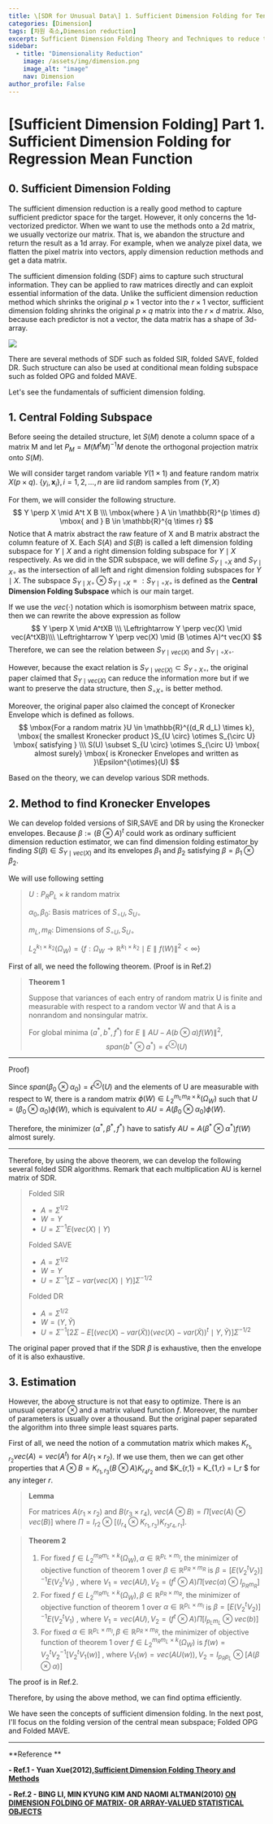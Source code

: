 ```yaml
---
title: \[SDR for Unusual Data\] 1. Sufficient Dimension Folding for Tensorial Data
categories: [Dimension]
tags: [차원 축소,Dimension reduction]
excerpt: Sufficient Dimension Folding Theory and Techniques to reduce the dimension of tensorial data.
sidebar:
  - title: "Dimensionality Reduction"
    image: /assets/img/dimension.png
    image_alt: "image"
    nav: Dimension
author_profile: False
---
```


# [Sufficient Dimension Folding] Part 1. Sufficient Dimension Folding for Regression Mean Function

## 0. Sufficient Dimension Folding

The sufficient dimension reduction is a really good method to capture sufficient predictor space for the target. However, it only concerns the 1d-vectorized predictor. When we want to use the methods onto a 2d matrix, we usually vectorize our matrix. That is, we abandon the structure and return the result as a 1d array. For example, when we analyze pixel data, we flatten the pixel matrix into vectors, apply dimension reduction methods and get a data matrix. 

The sufficient dimension folding (SDF) aims to capture such structural information. They can be applied to raw matrices directly and can exploit essential information of the data. Unlike the sufficient dimension reduction method which shrinks the original $p \times 1$ vector into the $r \times 1$ vector, sufficient dimension folding shrinks the original $p \times q$ matrix into the $r \times d$ matrix. Also, because each predictor is not a vector, the data matrix has a shape of 3d-array.

![](\assets\img\post\2021-12-15\figure1.png)

There are several methods of SDF such as folded SIR, folded SAVE, folded DR. Such structure can also be used at conditional mean folding subspace such as folded OPG and folded MAVE. 

Let's see the fundamentals of sufficient dimension folding.

## 1. Central Folding Subspace

Before seeing the detailed structure, let $S(M)$ denote a column space of a matrix M and let $P_M = M(M^tM)^{-1}M$ denote the orthogonal projection matrix onto $S(M)$.

We will consider target random variable $Y (1 \times 1)$ and feature random matrix $X(p \times q)$. $\{y_i ,\textbf{x}_i\},i=1,2,...,n$ are iid random samples from $(Y,X)$

For them, we will consider the following structure.
$$
Y \perp X \mid A^t X B \\\ \mbox{where } A \in \mathbb{R}^{p \times d} \mbox{ and } B \in \mathbb{R}^{q \times r}
$$
Notice that A matrix abstract the raw feature of X and B matrix abstract the column feature of X. Each $S(A)$ and $S(B)$ is called a left dimension folding subspace for $Y \mid X$ and a right dimension folding subspace for $Y \mid X$ respectively. As we did in the SDR subspace, we will define $S_{Y \mid \circ X}$ and $S_{Y \mid X \circ}$ as the intersection of all left and right dimension folding subspaces for $Y \mid X$. The subspace $S_{Y \mid X \circ } \otimes S_{Y \mid \circ X} =:S_{Y \mid \circ X \circ}$ is defined as the **Central Dimension Folding Subspace** which is our main target. 



 If we use the $vec(\cdot)$ notation which is isomorphism between matrix space, then we can rewrite the above expression as follow
$$
Y \perp X \mid A^tXB \\\
\Leftrightarrow Y \perp vec(X) \mid vec(A^tXB)\\\
\Leftrightarrow Y \perp vec(X) \mid (B \otimes A)^t vec(X)
$$
Therefore, we can see the relation between $S_{Y \mid vec(X)}$ and $S_{Y \mid \circ X \circ}$.

However, because the exact relation is $S_{Y \mid vec(X) }\subset S_{Y \circ X \circ}$, the original paper claimed that $S_{Y \mid vec(X) }$ can reduce the information more but if we want to preserve the data structure, then $S_{\circ X \circ}$ is better method. 

Moreover, the original paper also claimed the concept of Kronecker Envelope which is defined as follows. 
$$
\mbox{For a random matrix }U \in \mathbb{R}^{(d_R d_L) \times k}, \mbox{ the smallest Kronecker product }S_{U \circ} \otimes S_{\circ U} \mbox{ satisfying } \\\ S(U) \subset S_{U \circ} \otimes S_{\circ U} \mbox{ almost surely} \mbox{ is Kronecker Envelopes and written as }\Epsilon^{\otimes}(U)
$$

Based on the theory, we can develop various SDR methods.



## 2. Method to find Kronecker Envelopes

We can develop folded versions of SIR,SAVE and DR by using the Kronecker envelopes. Because $\beta := (B\otimes A)^t$ could work as ordinary sufficient dimension reduction estimator, we can find dimension folding estimator by finding $S(\beta) \in S_{Y \mid vec(X)}$ and its envelopes $\beta_1$ and $\beta_2$ satisfying $\beta = \beta_1 \otimes \beta_2$.

We will use following setting 

>$U: P_RP_L \times k$ random matrix
>
>$\alpha_0,\beta_0:$ Basis matrices of $S_{\circ U},S_{U\circ}$
>
>$m_L,m_R:$ Dimensions of $S_{\circ U},S_{U\circ}$
>
>$L_2^{k_1 \times k_2}(\Omega_W) = \{f:\Omega_W \rightarrow \mathbb{R}^{k_1\times k_2} \mid E \parallel f(W) \parallel^2 < \infty\}$



First of all, we need the following theorem. (Proof is in Ref.2)

> **Theorem 1**
>
> Suppose that variances of each entry of random matrix U is finite and measurable with respect to a random vector W and that A is a nonrandom and nonsingular matrix.
>
> For global minima $(a^{\ast},b^{\ast},f^{\ast})$ for  $E \parallel AU - A(b \otimes a)f(W) \parallel^2$, 
> $$
> span(b^{\ast} \otimes a^{\ast}) = \epsilon^{\otimes}(U)
> $$

***

Proof)

Since $span(\beta_0 \otimes \alpha_0 ) =\epsilon^{\otimes}(U)$ and the elements of U are measurable with respect to W, there is a random matrix $\phi(W) \in L_2^{m_Lm_R \times k}(\Omega_W)$ such that $U = (\beta_0 \otimes \alpha_0 ) \phi(W),$ which is equivalent to $AU = A(\beta_0 \otimes \alpha_0) \phi(W)$.

Therefore, the minimizer $(\alpha^{\ast},\beta^{\ast},f^{\ast})$ have to satisfy $AU = A(\beta^{\ast} \otimes \alpha^{\ast}) f(W)$ almost surely.

***



Therefore, by using the above theorem, we can develop the following several folded SDR algorithms. Remark that each multiplication AU is kernel matrix of SDR.

> Folded SIR
>
> - $A = \Sigma^{1/2}$
> - $W = Y$
> - $U = \Sigma^{-1}E(vec(X) \mid Y)$
>
> Folded SAVE
>
> - $A = \Sigma^{1/2}$
> - $W = Y$
> - $U = \Sigma^{-1}[\Sigma - var(vec(X) \mid Y)]\Sigma^{-1/2}$
>
> Folded DR
>
> - $A = \Sigma^{1/2}$
> - $W = (Y,\tilde{Y})$
> - $U = \Sigma^{-1}[2\Sigma - E[\left(vec(X)-var(\tilde X)\right)\left(vec(X)-var(\tilde X)\right)^t  \mid Y,\tilde Y)]\Sigma^{-1/2}$

The original paper proved that if the SDR $\beta$ is exhaustive, then the envelope of it is also exhaustive.



## 3. Estimation

However, the above structure is not that easy to optimize. There is an unusual operator $\otimes$ and a matrix valued function $f$. Moreover, the number of parameters is usually over a thousand. But the original paper separated the algorithm into three simple least squares parts. 

First of all, we need the notion of a commutation matrix which makes $K_{r_1,r_2}vec(A) = vec(A^t)$ for $A(r_1 \times r_2)$. If we use them, then we can get other properties that $A\otimes B = K_{r_1,r_3}(B \otimes A) K_{r_4 r_2}$ and $K_{r,1} = K_{1,r} = I_r $ for any integer $r$.

> **Lemma**
>
> For matrices $A(r_1 \times r_2)$ and $B(r_3 \times r_4)$, $vec(A \otimes B) = \Pi [vec (A) \otimes vec(B)]$ where $\Pi = I_{r2} \otimes [(I_{r_4} \otimes K_{r_1,r_3})K_{r_3r_4,r_1}].$

> **Theorem 2**
>
> 1. For fixed $f \in L_2^{m_Rm_L \times k}(\Omega_W), \alpha\in \mathbb{R}^{p_L \times m_l},$ the minimizer of objective function of theorem 1 over $\beta \in \mathbb{R}^{p_R \times m_R}$ is $\beta =[E(V_2^t V_2)]^{-1}E(V_2^t V_1)$ , where $V_1 =vec(AU), V_2 = (f^t \otimes A) \Pi [vec(\alpha) \otimes I_{p_R m_R}]$
> 2. For fixed $f \in L_2^{m_Rm_L \times k}(\Omega_W),\beta \in \mathbb{R}^{p_R \times m_R},$ the minimizer of objective function of theorem 1 over $\alpha\in \mathbb{R}^{p_L \times m_l}$ is $\beta =[E(V_2^t V_2)]^{-1}E(V_2^t V_1)$ , where $V_1 =vec(AU), V_2 = (f^t \otimes A) \Pi [I_{p_Lm_L} \otimes vec(b)]$
> 3. For fixed $\alpha\in \mathbb{R}^{p_L \times m_l},\beta \in \mathbb{R}^{p_R \times m_R},$ the minimizer of objective function of theorem 1 over $f \in L_2^{m_Rm_L \times k}(\Omega_W)$ is $f(w) =V_2^t V_2^{-1}[V_2^t V_1(w)]$ , where $V_1(w) =vec(AU(w)), V_2 = I_{p_Rp_L} \otimes [A(\beta \otimes \alpha)]$

The proof is in Ref.2.

Therefore, by using the above method, we can find optima efficiently.



We have seen the concepts of sufficient dimension folding. In the next post, I'll focus on the folding version of the central mean subspace; Folded OPG and Folded MAVE.




***

**Reference **

**- Ref.1 - Yuan Xue(2012),[Sufficient Dimension Folding Theory and Methods](https://getd.libs.uga.edu/pdfs/xue_yuan_201212_phd.pdf)**

**- Ref.2 - BING LI, MIN KYUNG KIM AND NAOMI ALTMAN(2010) [ON DIMENSION FOLDING OF MATRIX- OR ARRAY-VALUED STATISTICAL OBJECTS](https://projecteuclid.org/journals/annals-of-statistics/volume-38/issue-2/On-dimension-folding-of-matrix--or-array-valued-statistical/10.1214/09-AOS737.full)**


